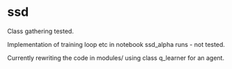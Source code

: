 # ssd

Class gathering tested.

Implementation of training loop etc in notebook ssd_alpha runs - not tested.

Currently rewriting the code in modules/ using class q_learner for an agent.